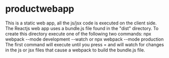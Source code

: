 # productwebapp
This is a static web app, all the js/jsx code is executed on the client side.
The Reactjs web app uses a bundle.js file found in the "dist" directory.
To create this directory execute one of the following two commands:
npx webpack --mode development --watch
or npx webpack --mode production
The first command will execute until you press <ctrl>=<c> and will watch for changes in the js or jsx files that cause a webpack to build the bundle.js file.
